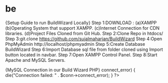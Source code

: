 # be
{Setup Guide to run BuildWizard Locally}
Step 1:DOWNLOAD :
    (a)XAMPP
    (b)Operating System that support XAMPP.
    (c)Internet Connection for CDN libraries.
    (d)Project Files Cloned from Git Hub.
Step 2:Clone Repo in htdocs/
Step 3:git.clone https://github.com/sujalmaharjan/BuildWizard
Step 4:Open PhpMyAdmin http://localhost/phpmyadmin
Step 5:Create Database BuildWizard
Step 6:Import Database sql file from folder cloned using Import button located in navbar.
Step 7:Open XAMPP Control Panel.
Step 8:Start Apache and MySQL Servers.

{MySQL Connection in our Build Wizard PHP}
    <?php
    $servername = "localhost";
    $username = "root";
    $password = "";
    $dbname = "BuildWizard";
    $conn = new mysqli($servername, $username, $password, $dbname);
    if ($conn->connect_error) {
        die("Connection failed: " . $conn->connect_error);
    }
    ?>
    
